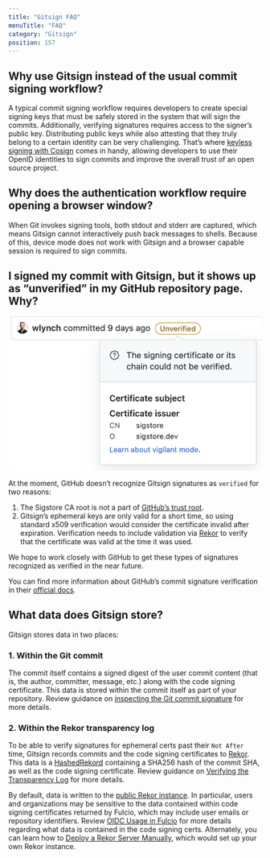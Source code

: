 ```yaml
---
title: "Gitsign FAQ"
menuTitle: "FAQ"
category: "Gitsign"
position: 157
---
```


## Why use Gitsign instead of the usual commit signing workflow?

A typical commit signing workflow requires developers to create special signing keys that must be safely stored in the system that will sign the commits. Additionally, verifying signatures requires access to the signer’s public key. Distributing public keys while also attesting that they truly belong to a certain identity can be very challenging. 
That’s where [keyless signing with Cosign](/cosign/openid_signing) comes in handy, allowing developers to use their OpenID identities to sign commits and improve the overall trust of an open source project.

## Why does the authentication workflow require opening a browser window? 

When Git invokes signing tools, both stdout and stderr are captured, which means Gitsign cannot interactively push back messages to shells. Because of this, device mode does not work with Gitsign and a browser capable session is required to sign commits. 

## I signed my commit with Gitsign, but it shows up as “unverified” in my GitHub repository page. Why?

![Unverified signed commit](https://github.com/sigstore/gitsign/raw/main/images/unverified.png)

At the moment, GitHub doesn’t recognize Gitsign signatures as `verified` for two reasons:

1. The Sigstore CA root is not a part of [GitHub’s trust root](https://docs.github.com/en/authentication/managing-commit-signature-verification/about-commit-signature-verification#smime-commit-signature-verification).
2. Gitsign’s ephemeral keys are only valid for a short time, so using standard x509 verification would consider the certificate invalid after expiration. Verification needs to include validation via [Rekor](/rekor/overview) to verify that the certificate was valid at the time it was used.

We hope to work closely with GitHub to get these types of signatures recognized as verified in the near future.

You can find more information about GitHub’s commit signature verification in their [official docs](https://docs.github.com/en/authentication/managing-commit-signature-verification/about-commit-signature-verification).

## What data does Gitsign store?

Gitsign stores data in two places:

### 1. Within the Git commit

The commit itself contains a signed digest of the user commit content (that is, the author, committer, message, etc.) along with the code signing certificate. This data is stored within the commit itself as part of your repository. Review guidance on [inspecting the Git commit signature](#inspecting-the-git-commit-signature) for more details.

### 2. Within the Rekor transparency log

To be able to verify signatures for ephemeral certs past their `Not After` time, Gitsign records commits and the code signing certificates to [Rekor](https://docs.sigstore.dev/rekor/overview/). This data is a [HashedRekord](https://github.com/sigstore/rekor/blob/e375eb461cae524270889b57a249ff086bea6c05/types.md#hashed-rekord) containing a SHA256 hash of the commit SHA, as well as the code signing certificate. Review guidance on [Verifying the Transparency Log](#verifying-the-transparency-log) for more details.

By default, data is written to the [public Rekor instance](https://docs.sigstore.dev/rekor/public-instance). In particular, users and organizations may be sensitive to the data contained within code signing certificates returned by Fulcio, which may include user emails or repository identifiers. Review [OIDC Usage in Fulcio](/fulcio/oidc-in-fulcio) for more details regarding what data is contained in the code signing certs. Alternately, you can learn how to [Deploy a Rekor Server Manually](https://docs.sigstore.dev/rekor/installation/#deploy-a-rekor-server-manually), which would set up your own Rekor instance.